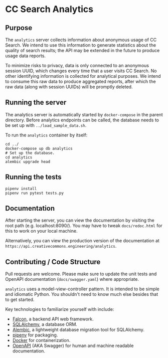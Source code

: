 # CC Search Analytics

## Purpose

The `analytics` server collects information about anonymous usage of CC Search.
We intend to use this information to generate statistics about the quality of 
search results; the API may be extended in the future to produce usage data
reports.

To minimize risks to privacy, data is only connected to an anonymous session
UUID, which changes every time that a user visits CC Search. No other 
identifying information is collected for analytical purposes. We intend to 
consume this raw data to produce aggregated reports, after which the raw 
data (along with session UUIDs) will be promptly deleted.

## Running the server

The analytics server is automatically started by `docker-compose` in the parent
directory. Before analytics endpoints can be called, the database needs to
be set up with `../load_sample_data.sh`.

To run the `analytics` container by itself:

```
cd ../
docker-compose up db analytics
# Set up the database.
cd analytics
alembic upgrade head
```

## Running the tests

```
pipenv install
pipenv run pytest tests.py
```

## Documentation

After starting the server, you can view the documentation by visiting the
root path (e.g. localhost:8090/). You may have to tweak `docs/redoc.html` for 
this to work on your local machine.

Alternatively, you can view the production version of the documentation at 
`https://api.creativecommons.engineering/analytics`.

## Contributing / Code Structure

Pull requests are welcome. Please make sure to update the unit tests and 
OpenAPI documentation (`docs/swagger.yaml`) where appropriate.

`analytics` uses a model-view-controller pattern. It is intended to be simple
and idiomatic Python. You shouldn't need to know much else besides that to get
started.

Key technologies to familiarize yourself with include:
* [Falcon](https://falcon.readthedocs.io/en/stable/), a backend API web framework.
* [SQLAlchemy](https://www.sqlalchemy.org/), a database ORM.
* [Alembic](https://alembic.sqlalchemy.org/en/latest/), a lightweight database migration tool for SQLAlchemy.
* [pipenv](https://docs.pipenv.org/en/latest/) for packaging.
* [Docker](https://www.docker.com/) for containerization.
* [OpenAPI](https://www.openapis.org/) (AKA Swagger) for human and machine readable documentation.
